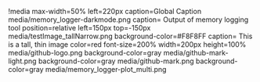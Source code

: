 !media max-width=50% left=220px caption=Global Caption
    media/memory_logger-darkmode.png caption= Output of memory logging tool position=relative left=150px top=-150px
    media/testImage_tallNarrow.png background-color=#F8F8FF caption= This is a tall, thin image color=red font-size=200% width=200px height=100%
    media/github-logo.png background-color=gray
    media/github-mark-light.png background-color=gray
    media/github-mark.png background-color=gray
    media/memory_logger-plot_multi.png
